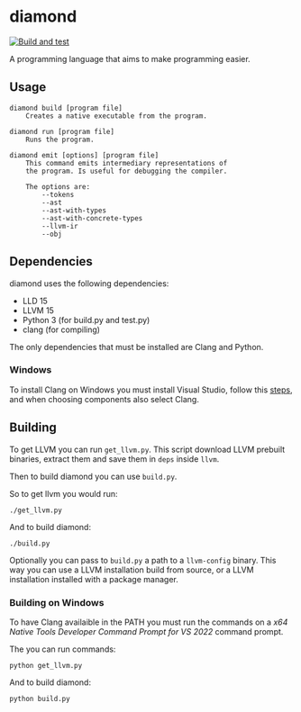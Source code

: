 # diamond

[![Build and test](https://github.com/diamond-lang/diamond/actions/workflows/build-and-test.yaml/badge.svg)](https://github.com/diamond-lang/diamond/actions/workflows/build-and-test.yaml)

A programming language that aims to make programming easier.

## Usage
```
diamond build [program file]
    Creates a native executable from the program.

diamond run [program file]
    Runs the program.

diamond emit [options] [program file]
    This command emits intermediary representations of
    the program. Is useful for debugging the compiler.

    The options are:
        --tokens
        --ast
        --ast-with-types
        --ast-with-concrete-types
        --llvm-ir
        --obj
```

## Dependencies

diamond uses the following dependencies:
- LLD 15
- LLVM 15
- Python 3 (for build.py and test.py)
- clang (for compiling)

The only dependencies that must be installed are Clang and Python.

### Windows

To install Clang on Windows you must install Visual Studio, follow this [steps](https://learn.microsoft.com/en-us/cpp/build/vscpp-step-0-installation?view=msvc-170), and when choosing components also select Clang.

## Building

To get LLVM you can run `get_llvm.py`. This script download LLVM prebuilt binaries, extract them and save them in `deps` inside `llvm`.

Then to build diamond you can use `build.py`.

So to get llvm you would run:
```
./get_llvm.py
```

And to build diamond:
```
./build.py
```

Optionally you can pass to `build.py` a path to a `llvm-config` binary. This way you
can use a LLVM installation build from source, or a LLVM installation installed with
a package manager.

### Building on Windows

To have Clang availaible in the PATH you must run the commands on a *x64 Native Tools Developer Command Prompt for VS 2022* command prompt.

The you can run commands:
```
python get_llvm.py
```

And to build diamond:
```
python build.py
```
